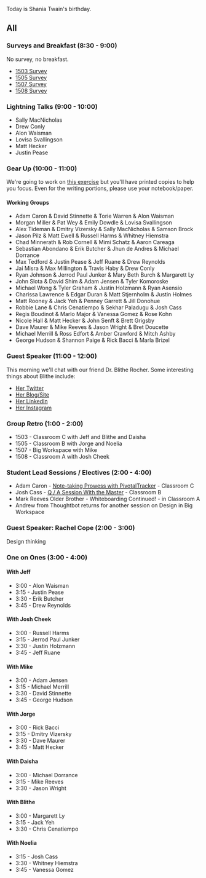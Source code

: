 Today is Shania Twain's birthday.

## All

### Surveys and Breakfast (8:30 - 9:00)

No survey, no breakfast.

* [1503 Survey](http://goo.gl/forms/XUGhojm1MJ)
* [1505 Survey](http://goo.gl/forms/kNa5B9R1sZ)
* [1507 Survey](http://goo.gl/forms/ZsT1A2JdfT)
* [1508 Survey](http://goo.gl/forms/3oOZMjsRuh)

### Lightning Talks (9:00 - 10:00)

* Sally MacNicholas
* Drew Conly
* Alon Waisman
* Lovisa Svallingson
* Matt Hecker
* Justin Pease

### Gear Up (10:00 - 11:00)

We're going to work on [this exercise](https://github.com/turingschool/gear-up/blob/master/passionate%20programmer%20-%20invest%20in%20your%20intelligence.markdown) but you'll have printed copies to help you focus. Even for the writing portions, please use your notebook/paper.

#### Working Groups

* Adam Caron & David Stinnette & Torie Warren & Alon Waisman
* Morgan Miller & Pat Wey & Emily Dowdle & Lovisa Svallingson
* Alex Tideman & Dmitry Vizersky & Sally MacNicholas & Samson Brock
* Jason Pilz & Matt Ewell & Russell Harms & Whitney Hiemstra
* Chad Minnerath & Rob Cornell & Mimi Schatz & Aaron Careaga
* Sebastian Abondano & Erik Butcher & Jhun de Andres & Michael Dorrance
* Max Tedford & Justin Pease & Jeff Ruane & Drew Reynolds
* Jai Misra & Max Millington & Travis Haby & Drew Conly
* Ryan Johnson & Jerrod Paul Junker & Mary Beth Burch & Margarett Ly
* John Slota & David Shim & Adam Jensen & Tyler Komoroske
* Michael Wong & Tyler Graham & Justin Holzmann & Ryan Asensio
* Charissa Lawrence & Edgar Duran & Matt Stjernholm & Justin Holmes
* Matt Rooney & Jack Yeh & Penney Garrett & Jill Donohue
* Robbie Lane & Chris Cenatiempo & Sekhar Paladugu & Josh Cass
* Regis Boudinot & Marlo Major & Vanessa Gomez & Rose Kohn
* Nicole Hall & Matt Hecker & John Senft & Brett Grigsby
* Dave Maurer & Mike Reeves & Jason Wright & Bret Doucette
* Michael Merrill & Ross Edfort & Amber Crawford & Mitch Ashby
* George Hudson & Shannon Paige & Rick Bacci & Marla Brizel

### Guest Speaker (11:00 - 12:00)

This morning we'll chat with our friend Dr. Blithe Rocher. Some interesting
things about Blithe include:

* [Her Twitter](https://twitter.com/Blithe?ref_src=twsrc%5Egoogle%7Ctwcamp%5Eserp%7Ctwgr%5Eauthor)
* [Her Blog/Site](http://blitherocher.com/)
* [Her LinkedIn](https://www.linkedin.com/in/blitherocher)
* [Her Instagram](https://instagram.com/therealblithe/)

### Group Retro (1:00 - 2:00)

* 1503 - Classroom C with Jeff and Blithe and Daisha
* 1505 - Classroom B with Jorge and Noelia
* 1507 - Big Workspace with Mike
* 1508 - Classroom A with Josh Cheek

### Student Lead Sessions / Electives (2:00 - 4:00)

* Adam Caron - [Note-taking Prowess with PivotalTracker](https://gist.github.com/adamcaron/8e1efa6c34120326a111) - Classroom C
* Josh Cass - [Q / A Session With the Master](https://gist.github.com/joshcass/f0ef83423a76f6a46085) - Classroom B
* Mark Reeves Older Brother - Whiteboarding Continued! - in Classroom A
* Andrew from Thoughtbot returns for another session on Design in Big Workspace

### Guest Speaker: Rachel Cope (2:00 - 3:00)

Design thinking

### One on Ones (3:00 - 4:00)

#### With Jeff

* 3:00 - Alon Waisman
* 3:15 - Justin Pease
* 3:30 - Erik Butcher
* 3:45 - Drew Reynolds

#### With Josh Cheek

* 3:00 - Russell Harms
* 3:15 - Jerrod Paul Junker
* 3:30 - Justin Holzmann
* 3:45 - Jeff Ruane

#### With Mike

* 3:00 - Adam Jensen
* 3:15 - Michael Merrill
* 3:30 - David Stinnette
* 3:45 - George Hudson


#### With Jorge

* 3:00 - Rick Bacci
* 3:15 - Dmitry Vizersky
* 3:30 - Dave Maurer
* 3:45 - Matt Hecker

#### With Daisha

* 3:00 - Michael Dorrance
* 3:15 - Mike Reeves
* 3:30 - Jason Wright

#### With Blithe

* 3:00 - Margarett Ly
* 3:15 - Jack Yeh
* 3:30 - Chris Cenatiempo


#### With Noelia

* 3:15 - Josh Cass
* 3:30 - Whitney Hiemstra
* 3:45 - Vanessa Gomez
